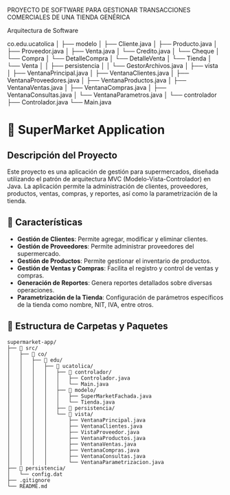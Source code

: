 PROYECTO DE SOFTWARE PARA GESTIONAR TRANSACCIONES
COMERCIALES DE UNA TIENDA GENÉRICA



Arquitectura de Software


co.edu.ucatolica
│
├── modelo
│   ├── Cliente.java
│   ├── Producto.java
│   ├── Proveedor.java
│   ├── Venta.java
│   └── Credito.java
│   └── Cheque
│   └── Compra
│   └── DetalleCompra
│   └── DetalleVenta
│   └── Tienda
│   └── Venta
│
│   ├── persistencia
│   │   └── GestorArchivos.java
│
├── vista
│   ├── VentanaPrincipal.java
│   ├── VentanaClientes.java
│   ├── VentanaProveedores.java
│   ├── VentanaProductos.java
│   ├── VentanaVentas.java
│   ├── VentanaCompras.java
│   ├── VentanaConsultas.java
│   └── VentanaParametros.java
│
└── controlador
    ├── Controlador.java
    └── Main.java



# 🛒 SuperMarket Application

## Descripción del Proyecto

Este proyecto es una aplicación de gestión para supermercados, diseñada utilizando el patrón de arquitectura MVC (Modelo-Vista-Controlador) en Java. La aplicación permite la administración de clientes, proveedores, productos, ventas, compras, y reportes, así como la parametrización de la tienda.

## 🚀 Características

- **Gestión de Clientes**: Permite agregar, modificar y eliminar clientes.
- **Gestión de Proveedores**: Permite administrar proveedores del supermercado.
- **Gestión de Productos**: Permite gestionar el inventario de productos.
- **Gestión de Ventas y Compras**: Facilita el registro y control de ventas y compras.
- **Generación de Reportes**: Genera reportes detallados sobre diversas operaciones.
- **Parametrización de la Tienda**: Configuración de parámetros específicos de la tienda como nombre, NIT, IVA, entre otros.

## 📂 Estructura de Carpetas y Paquetes

```plaintext
supermarket-app/
├── 📁 src/
│   ├── 📁 co/
│   │   ├── 📁 edu/
│   │   │   ├── 📁 ucatolica/
│   │   │   │   ├── 📁 controlador/
│   │   │   │   │   ├── Controlador.java
│   │   │   │   │   └── Main.java
│   │   │   │   ├── 📁 modelo/
│   │   │   │   │   ├── SuperMarketFachada.java
│   │   │   │   │   └── Tienda.java
│   │   │   │   ├── 📁 persistencia/
│   │   │   │   └── 📁 vista/
│   │   │   │       ├── VentanaPrincipal.java
│   │   │   │       ├── VentanaClientes.java
│   │   │   │       ├── VistaProveedor.java
│   │   │   │       ├── VentanaProductos.java
│   │   │   │       ├── VentanaVentas.java
│   │   │   │       ├── VentanaCompras.java
│   │   │   │       ├── VentanaConsultas.java
│   │   │   │       └── VentanaParametrizacion.java
├── 📁 persistencia/
│   └── config.dat
├── .gitignore
└── README.md